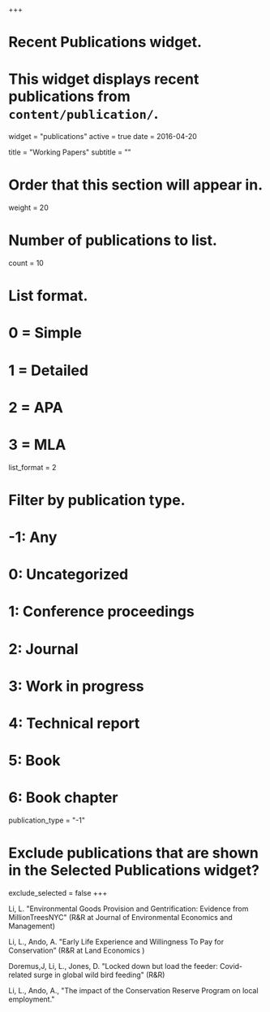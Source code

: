 +++
# Recent Publications widget.
# This widget displays recent publications from `content/publication/`.
widget = "publications"
active = true
date = 2016-04-20

title = "Working Papers"
subtitle = ""

# Order that this section will appear in.
weight = 20

# Number of publications to list.
count = 10

# List format.
#   0 = Simple
#   1 = Detailed
#   2 = APA
#   3 = MLA
list_format = 2

# Filter by publication type.
# -1: Any
#  0: Uncategorized
#  1: Conference proceedings
#  2: Journal
#  3: Work in progress
#  4: Technical report
#  5: Book
#  6: Book chapter
publication_type = "-1"

# Exclude publications that are shown in the Selected Publications widget?
exclude_selected = false
+++

Li, L. "Environmental Goods Provision and Gentrification: Evidence from MillionTreesNYC" (R&R at Journal of Environmental Economics and Management)

Li, L., Ando, A. "Early Life Experience and Willingness To Pay for Conservation” (R&R at Land Economics )

Doremus,J, Li, L., Jones, D. "Locked down but load the feeder: Covid-related surge in global wild bird feeding" (R&R)

Li, L., Ando, A., "The impact of the Conservation Reserve Program on local employment."

